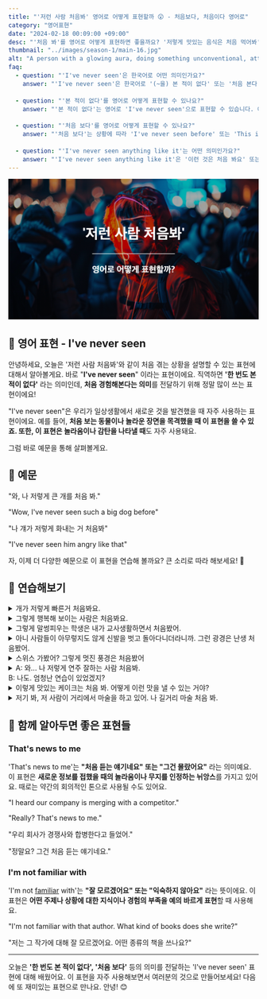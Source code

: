 ```yaml
---
title: "'저런 사람 처음봐' 영어로 어떻게 표현할까 😲 - 처음보다, 처음이다 영어로"
category: "영어표현"
date: "2024-02-18 00:09:00 +09:00"
desc: "'처음 봐'를 영어로 어떻게 표현하면 좋을까요? '저렇게 맛있는 음식은 처음 먹어봐', '그렇게 아름다운 풍경은 처음 봐' 등을 영어로 표현하는 법을 배워봅시다. 다양한 예문을 통해서 연습하고 본인의 표현으로 만들어 보세요."
thumbnail: "../images/season-1/main-16.jpg"
alt: "A person with a glowing aura, doing something unconventional, attracting curious looks, in the crowd"
faq:
  - question: "'I've never seen'은 한국어로 어떤 의미인가요?"
    answer: "'I've never seen'은 한국어로 '(~을) 본 적이 없다' 또는 '처음 본다'로 번역됩니다. 경험해 본 적이 없는 상황이나 처음 접하는 것을 표현할 때 사용합니다."

  - question: "'본 적이 없다'를 영어로 어떻게 표현할 수 있나요?"
    answer: "'본 적이 없다'는 영어로 'I've never seen'으로 표현할 수 있습니다. 예를 들어, '이렇게 큰 개는 본 적이 없어요'는 'I've never seen a dog this big'으로 말할 수 있습니다."

  - question: "'처음 보다'를 영어로 어떻게 표현할 수 있나요?"
    answer: "'처음 보다'는 상황에 따라 'I've never seen before' 또는 'This is the first time I've seen'으로 표현할 수 있습니다. 예를 들어, '이런 스타일의 옷은 처음 봐요'는 'I've never seen clothes in this style before'로 말할 수 있습니다."

  - question: "'I've never seen anything like it'는 어떤 의미인가요?"
    answer: "'I've never seen anything like it'은 '이런 것은 처음 봐요' 또는 '이와 비슷한 것을 본 적이 없어요'라는 뜻입니다. 매우 독특하거나 놀라운 것을 봤을 때 사용하는 표현입니다."
---
```


![처음봐 영어표현](../images/season-1/main-16.jpg)

## 🌟 영어 표현 - I've never seen

안녕하세요, 오늘은 '저런 사람 처음봐'와 같이 처음 겪는 상황을 설명할 수 있는 표현에 대해서 알아볼게요. 바로 "**I've never seen**" 이라는 표현이에요. 직역하면 **'한 번도 본적이 없다'** 라는 의미인데, **처음 경험해본다는 의미**를 전달하기 위해 정말 많이 쓰는 표현이에요!

"I've never seen"은 우리가 일상생활에서 새로운 것을 발견했을 때 자주 사용하는 표현이에요. 예를 들어, **처음 보는 동물이나 놀라운 장면을 목격했을 때 이 표현을 쓸 수 있죠. 또한, 이 표현은 놀라움이나 감탄을 나타낼 때**도 자주 사용돼요.

그럼 바로 예문을 통해 살펴볼게요.

<div 
  data-inline-banner="🎉 새해에는 스픽 AI와 함께 영어 공부하자" 
  data-inline-banner-subtext="설날 특별 할인으로 60%할인 + 추가 7만원 할인! (~2/3)" 
  data-inline-banner-link="https://app.usespeak.com/kr-ko/sale/kr-affiliate-special/?ref=engple-inline"
  data-inline-banner-caption="해당 링크를 통해 구매시 일정액의 수수료를 지급받습니다.">
</div>

## 📖 예문

"와, 나 저렇게 큰 개를 처음 봐."

"Wow, I've never seen such a big dog before"

"나 걔가 저렇게 화내는 거 처음봐"

"I've never seen him angry like that"

자, 이제 더 다양한 예문으로 이 표현을 연습해 볼까요? 큰 소리로 따라 해보세요! 🌟

## 💬 연습해보기

<details>
  <summary>개가 저렇게 빠른거 처음봐요.</summary>
  <span>I've never seen a dog run so fast</span>
</details>

<details>
  <summary>그렇게 행복해 보이는 사람은 처음봐요.</summary>
  <span>I've never seen someone look so happy</span>
</details>

<details>
  <summary>그렇게 말썽피우는 학생은 내가 교사생활하면서 처음봤어.</summary>
  <span>I've never seen a student cause so much trouble in all my years of teaching.</span>
</details>

<details>
 <summary>아니 사람들이 아무렇지도 않게 신발을 벗고 돌아다니더라니까. 그런 광경은 난생 처음봤어.</summary>
  <span>You wouldn't believe it, but people there just walking around barefoot like it's nothing. I've never seen anything like that before.</span>
</details>

<details>
  <summary>스위스 가봤어? 그렇게 멋진 풍경은 처음봤어</summary>
  <span>Have you ever visited Switzerland? I've never seen such stunning landscapes anywhere else.</span>
</details>

<details>
  <summary>A: 와... 나 저렇게 연주 잘하는 사람 처음봐.<br>B: 나도. 엄청난 연습이 있었겠지?</summary>
  <span>A: Wow, I've never seen someone play like that before.
<br>B:Me neither. There must have been an incredible amount of <a href="/blog/in-english/247.practice/">practice</a> behind that performance.</span>
</details>

<details>
  <summary>이렇게 맛있는 케이크는 처음 봐. 어떻게 이런 맛을 낼 수 있는 거야?</summary>
  <span>I've never tasted a cake this delicious before. How do they even make it taste like this?</span>
</details>

<details>
  <summary>저기 봐, 저 사람이 거리에서 마술을 하고 있어. 나 길거리 마술 처음 봐.</summary>
  <span>Look over there, that person is performing magic on the street. I've never seen a street magic before.</span>
</details>

## 🤝 함께 알아두면 좋은 표현들

### That's news to me

'That's news to me'는 **"처음 듣는 얘기네요" 또는 "그건 몰랐어요"** 라는 의미예요. 이 표현은 **새로운 정보를 접했을 때의 놀라움이나 무지를 인정하는 뉘앙스**를 가지고 있어요. 때로는 약간의 회의적인 톤으로 사용될 수도 있어요.

"I heard our company is merging with a competitor."

"Really? That's news to me."

"우리 회사가 경쟁사와 합병한다고 들었어."

"정말요? 그건 처음 듣는 얘기네요."

### I'm not familiar with

'I'm not [familiar](/blog/in-english/256.familiar/) with'는 **"잘 모르겠어요" 또는 "익숙하지 않아요"** 라는 뜻이에요. 이 표현은 **어떤 주제나 상황에 대한 지식이나 경험의 부족을 예의 바르게 표현**할 때 사용해요.

"I'm not familiar with that author. What kind of books does she write?"

"저는 그 작가에 대해 잘 모르겠어요. 어떤 종류의 책을 쓰나요?"

---

오늘은 **'한 번도 본 적이 없다', '처음 보다'** 등의 의미를 전달하는 'I've never seen' 표현에 대해 배웠어요. 이 표현을 자주 사용해보면서 여러분의 것으로 만들어보세요! 다음에 또 재미있는 표현으로 만나요. 안녕! 😊
